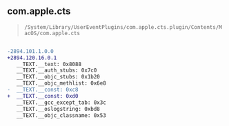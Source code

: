 ## com.apple.cts

> `/System/Library/UserEventPlugins/com.apple.cts.plugin/Contents/MacOS/com.apple.cts`

```diff

-2894.101.1.0.0
+2894.120.16.0.1
   __TEXT.__text: 0x8088
   __TEXT.__auth_stubs: 0x7c0
   __TEXT.__objc_stubs: 0x1b20
   __TEXT.__objc_methlist: 0x6e8
-  __TEXT.__const: 0xc8
+  __TEXT.__const: 0xd0
   __TEXT.__gcc_except_tab: 0x3c
   __TEXT.__oslogstring: 0xbd8
   __TEXT.__objc_classname: 0x53

```
